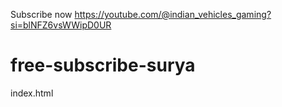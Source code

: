 Subscribe now 
https://youtube.com/@indian_vehicles_gaming?si=blNFZ6vsWWipD0UR
# free-subscribe-surya
index.html
